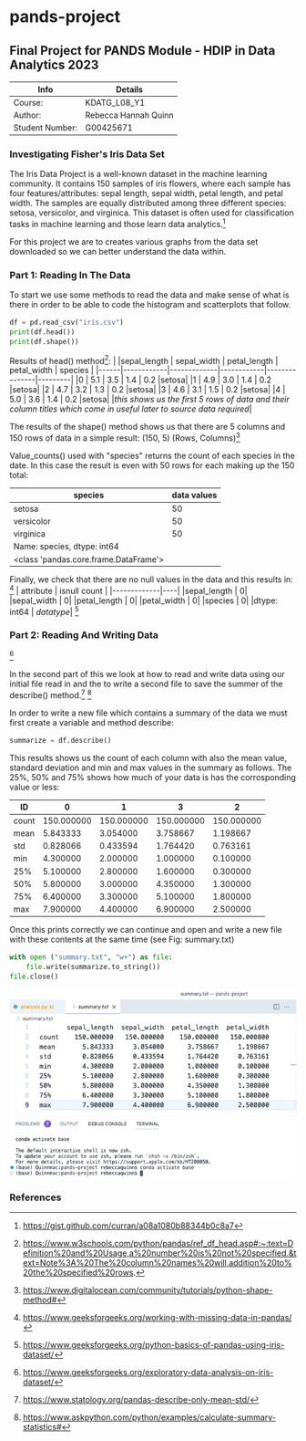 # pands-project

## Final Project for PANDS Module - HDIP in Data Analytics 2023

| Info | Details |
| -------- | -------- |
| Course: | KDATG_L08_Y1 |
| Author: | Rebecca Hannah Quinn |
| Student Number: | G00425671 |


### Investigating Fisher's Iris Data Set
The Iris Data Project is a well-known dataset in the machine learning community. It contains 150 samples of iris flowers, where each sample has four features/attributes: sepal length, sepal width, petal length, and petal width. The samples are equally distributed among three different species: setosa, versicolor, and virginica. This dataset is often used for classification tasks in machine learning and those learn data analytics.[^1]

For this project we are to creates various graphs from the data set downloaded so we can better understand the data within.

### Part 1: Reading In The Data
To start we use some methods to read the data and make sense of what is there in order to be able to code the histogram and scatterplots that follow.

```python
df = pd.read_csv("iris.csv")
print(df.head())
print(df.shape())
```
Results of head() method[^2]:
|   |sepal_length | sepal_width | petal_length | petal_width | species |
|------|------------|-------------|------------|---------------|---------|
|0     |      5.1     |     3.5     |      1.4      |    0.2  |setosa|
|1     |     4.9      |    3.0      |     1.4       |   0.2  |setosa|
|2     |   4.7       |    3.2      |     1.3       |   0.2  |setosa|
|3     |   4.6       |   3.1      |     1.5      |    0.2  |setosa|
|4     |  5.0        |  3.6        |   1.4        |  0.2  |setosa|
|*this shows us the first 5 rows of data and their column titles which come in useful later to source data required*|

The results of the shape() method shows us that there are 5 columns and 150 rows of data in a simple result: (150, 5) (Rows, Columns)[^3]

Value_counts() used with "species" returns the count of each species in the date. In this case the result is even with 50 rows for each making up the 150 total:

|species|data values|
|----|-------|
|setosa    |    50|
|versicolor |   50|
|virginica   |  50|
|Name: species, dtype: int64|
|<class 'pandas.core.frame.DataFrame'>|

Finally, we check that there are no null values in the data and this results in: [^4]
|  attribute  |  isnull count  |
|-------------|----|
|sepal_length |   0|
|sepal_width  |   0|
|petal_length |   0|
|petal_width  |   0|
|species      |   0|
|dtype: int64 | *datatype*|
[^5]

### Part 2: Reading And Writing Data 
[^6]

In the second part of this we look at how to read and write data using our initial file read in and the to write a second file to save the summer of the describe() method.[^7] [^8]

In order to write a new file which contains a summary of the data we must first create a variable and method describe:

```python
summarize = df.describe()
```

This results shows us the count of each column with also the mean value, standard deviation and min and max values in the summary as follows. The 25%, 50% and 75% shows how much of your data is has the corrosponding value or less:

|   ID   |    0      |     1     |      3      |     2     |
|------|-----------|-----------|-------------|-----------|
|count |150.000000 | 150.000000 | 150.000000        | 150.000000|
|mean  |   5.843333 |   3.054000    |3.758667       | 1.198667|
|std   |   0.828066  |  0.433594    |1.764420       | 0.763161|
|min   |   4.300000   | 2.000000    |1.000000       | 0.100000|
|25%   |   5.100000   | 2.800000    |1.600000       | 0.300000|
|50%    |  5.800000   | 3.000000    |4.350000       | 1.300000|
|75%     | 6.400000   | 3.300000   | 5.100000       | 1.800000|
|max      |7.900000   | 4.400000  |  6.900000       | 2.500000|

Once this prints correctly we can continue and open and write a new file with these contents at the same time (see Fig: summary.txt)

```python
with open ("summary.txt", "w+") as file:
    file.write(summarize.to_string())
file.close()
```
![screenshot of summary.txt](summary.txt.png)

### References

[^1]: https://gist.github.com/curran/a08a1080b88344b0c8a7
[^2]: https://www.w3schools.com/python/pandas/ref_df_head.asp#:~:text=Definition%20and%20Usage,a%20number%20is%20not%20specified.&text=Note%3A%20The%20column%20names%20will,addition%20to%20the%20specified%20rows.
[^3]: https://www.digitalocean.com/community/tutorials/python-shape-method#
[^4]: https://www.geeksforgeeks.org/working-with-missing-data-in-pandas/
[^5]:https://www.geeksforgeeks.org/python-basics-of-pandas-using-iris-dataset/
[^6]: https://www.geeksforgeeks.org/exploratory-data-analysis-on-iris-dataset/
[^7]: https://www.statology.org/pandas-describe-only-mean-std/
[^8]: https://www.askpython.com/python/examples/calculate-summary-statistics#
